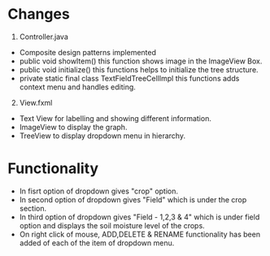 # Changes 
1. Controller.java 
- Composite design patterns implemented
- public void showItem() this function shows image in the ImageView Box.
- public void initialize() this functions helps to initialize the tree structure.
- private static final class TextFieldTreeCellImpl this functions adds context menu and handles editing.
2. View.fxml
- Text View for labelling and showing different information.
- ImageView to display the graph.
- TreeView to display dropdown menu in hierarchy.

# Functionality
- In fisrt option of dropdown gives "crop" option. 
- In second option of dropdown gives "Field" which is under the crop section.
- In third option of dropdown gives "Field - 1,2,3 & 4" which is under field option and displays the soil moisture level of the crops.
- On right click of mouse, ADD,DELETE & RENAME functionality has been added of each of the item of dropdown menu.